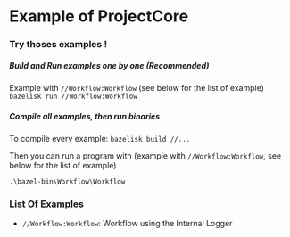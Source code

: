 # Example of ProjectCore

### Try thoses examples !

##### Build and Run examples one by one (Recommended)
Example with `//Workflow:Workflow` (see below for the list of example)
    ```
    bazelisk run //Workflow:Workflow
    ```

##### Compile all examples, then run binaries
To compile every example:
    ```
    bazelisk build //...
    ```

Then you can run a program with (example with `//Workflow:Workflow`, see below for the list of example)
```
.\bazel-bin\Workflow\Workflow
```

### List Of Examples

- `//Workflow:Workflow`: Workflow using the Internal Logger
